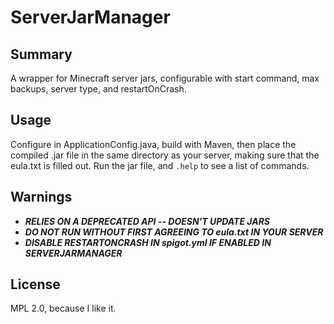 # ServerJarManager

## Summary
A wrapper for Minecraft server jars, configurable with start command, max backups, server type, and restartOnCrash.

## Usage
Configure in ApplicationConfig.java, build with Maven, then place the compiled .jar file in the same directory as your server, making sure that the eula.txt is filled out. Run the jar file, and `.help` to see a list of commands.

## Warnings
- ***RELIES ON A DEPRECATED API -- DOESN'T UPDATE JARS***
- ***DO NOT RUN WITHOUT FIRST AGREEING TO eula.txt IN YOUR SERVER***
- ***DISABLE RESTARTONCRASH IN spigot.yml IF ENABLED IN SERVERJARMANAGER***

## License
MPL 2.0, because I like it.
